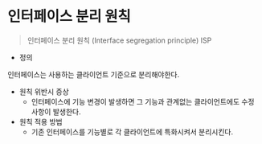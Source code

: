 # 인터페이스 분리 원칙



> 인터페이스 분리 원칙 \(Interface segregation principle\) ISP

* 정의

인터페이스는 사용하는 클라이언트 기준으로 분리해야한다.

* 원칙 위반시 증상
  * 인터페이스에 기능 변경이 발생하면 그 기능과 관계없는 클라이언트에도 수정사항이 발생한다.
* 원칙 적용 방법
  * 기존 인터페이스를 기능별로 각 클라이언트에 특화시켜서 분리시킨다.

